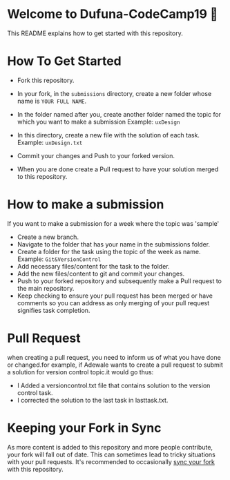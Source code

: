# Welcome to Dufuna-CodeCamp19 🚩

This README explains how to get started with this repository.

# How To Get Started

- Fork this repository.

- In your fork, in the `submissions` directory, create a new folder whose name is `YOUR FULL NAME`.

- In the folder named after you, create another folder named the topic for which you want to make a submission Example: `uxDesign`

- In this directory, create a new file with the solution of each task. Example: `uxDesign.txt`

- Commit your changes and Push to your forked version.

- When you are done create a Pull request to have your solution merged to this repository.

# How to make a submission
If you want to make a submission for a week where the topic was 'sample'
- Create a new branch.
- Navigate to the folder that has your name in the submissions folder.
- Create a folder for the task using the topic of the week as name. Example: `Git&VersionControl`
- Add necessary files/content for the task to the folder.
- Add the new files/content to git and commit your changes.
- Push to your forked repository and subsequently make a Pull request to the main repository.
- Keep checking to ensure your pull request has been merged or have comments so you can address as only merging of your pull request signifies task completion.

# Pull Request

when creating a pull request, you need to inform us of what you have done or changed.for example, if Adewale wants to create a pull request to submit a solution for version control topic.it would go thus:
 -  I Added a versioncontrol.txt file that contains solution to the version control task.
 -  I corrected the solution to the last task in lasttask.txt.

# Keeping your Fork in Sync

As more content is added to this repository and more people contribute, your fork will fall out of date. This can sometimes lead to tricky situations with your pull requests. It's recommended to occasionally [sync your fork](https://help.github.com/articles/syncing-a-fork/) with this repository.
